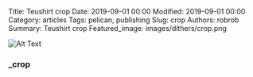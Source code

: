 Title: Teushirt crop
Date: 2019-09-01 00:00
Modified: 2019-09-01 00:00
Category: articles
Tags: pelican, publishing
Slug: crop
Authors: robrob
Summary: Teushirt crop
Featured_image: images/dithers/crop.png

![Alt Text]({static}/original_images/crop_original.png)
### _crop
